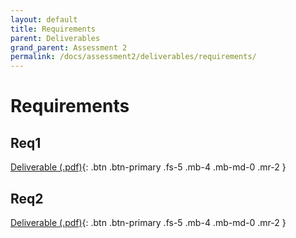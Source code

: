 ```yaml
---
layout: default
title: Requirements
parent: Deliverables
grand_parent: Assessment 2
permalink: /docs/assessment2/deliverables/requirements/
---
```


# Requirements

## Req1

[Deliverable (.pdf)](/Assessment2/docs/assets/assessment2/deliverables/req1.pdf){: .btn .btn-primary .fs-5 .mb-4 .mb-md-0 .mr-2 }

## Req2

[Deliverable (.pdf)](/Assessment2/docs/assets/assessment2/deliverables/req2.pdf){: .btn .btn-primary .fs-5 .mb-4 .mb-md-0 .mr-2 }
